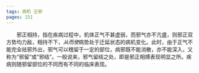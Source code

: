 ```yaml
---
tags: 病机 正邪
pages: 151
---
```

&emsp;&emsp;邪正相持，指在疾病过程中，机体正气不甚虚弱，而邪气亦不亢盛，则邪正双方势均力敌，相持不下，<dfn>从而使</dfn>病势处于迁延状态的病机变化。此时，由于正气不能完全祛邪外出，邪气可以稽留于一定的部位，病邪既不能消散，亦不能深入，又称为“邪留”或“邪结”。一般说来，邪气留结之处，即是邪正相搏表现明显之所。疾病则随邪留部位的不同而有不同的临床表现。